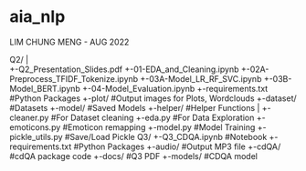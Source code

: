 # aia_nlp
LIM CHUNG MENG - AUG 2022

 Q2/
  |   
  +-Q2_Presentation_Slides.pdf
  +-01-EDA_and_Cleaning.ipynb
  +-02A-Preprocess_TFIDF_Tokenize.ipynb
  +-03A-Model_LR_RF_SVC.ipynb
  +-03B-Model_BERT.ipynb
  +-04-Model_Evaluation.ipynb
  +-requirements.txt #Python Packages 
  +-plot/        #Output images for Plots, Wordclouds
  +-dataset/     #Datasets
  +-model/       #Saved Models 
  +-helper/      #Helper Functions
    |
    +-cleaner.py       #For Dataset cleaning
    +-eda.py           #For Data Exploration
    +-emoticons.py     #Emoticon remapping
    +-model.py         #Model Training
    +-pickle_utils.py  #Save/Load Pickle
Q3/
 +-Q3_CDQA.ipynb #Notebook
 +-requirements.txt #Python Packages
 +-audio/   #Output MP3 file
 +-cdQA/    #cdQA package code
 +-docs/    #Q3 PDF
 +-models/  #CDQA model


